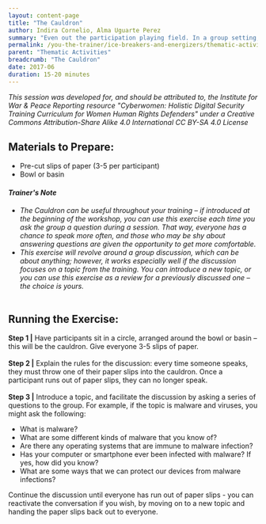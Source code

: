 ```yaml
---
layout: content-page
title: "The Cauldron"
author: Indira Cornelio, Alma Uguarte Perez
summary: "Even out the participation playing field. In a group setting, some people tend to speak more than others - this exercise raises awareness of that fact, while inviting participants who have not spoken as much as others to do so."
permalink: /you-the-trainer/ice-breakers-and-energizers/thematic-activities/the-cauldron/
parent: "Thematic Activities"
breadcrumb: "The Cauldron"
date: 2017-06
duration: 15-20 minutes
---
```

*This session was developed for, and should be attributed to, the Institute for War & Peace Reporting resource "Cyberwomen: Holistic Digital Security Training Curriculum for Women Human Rights Defenders" under a Creative Commons Attribution-Share Alike 4.0 International CC BY-SA 4.0 License*

## Materials to Prepare: 
- Pre-cut slips of paper (3-5 per participant)
- Bowl or basin

#### *Trainer's Note*
- *The Cauldron can be useful throughout your training – if introduced at the beginning of the workshop, you can use this exercise each time you ask the group a question during a session. That way, everyone has a chance to speak more often, and those who may be shy about answering questions are given the opportunity to get more comfortable.*
- *This exercise will revolve around a group discussion, which can be about anything; however, it works especially well if the discussion focuses on a topic from the training. You can introduce a new topic, or you can use this exercise as a review for a previously discussed one – the choice is yours.*
<br><br>

## Running the Exercise:
**Step 1 |** Have participants sit in a circle, arranged around the bowl or basin – this will be the cauldron. Give everyone 3-5 slips of paper.
<br><br>
**Step 2 |** Explain the rules for the discussion: every time someone speaks, they must throw one of their paper slips into the cauldron. Once a participant runs out of paper slips, they can no longer speak.
<br><br>
**Step 3 |** Introduce a topic, and facilitate the discussion by asking a series of questions to the group. For example, if the topic is malware and viruses, you might ask the following:
- What is malware?
- What are some different kinds of malware that you know of?
- Are there any operating systems that are immune to malware infection?
- Has your computer or smartphone ever been infected with malware? If yes, how did you know?
- What are some ways that we can protect our devices from malware infections?

Continue the discussion until everyone has run out of paper slips - you can reactivate the conversation if you wish, by moving on to a new topic and handing the paper slips back out to everyone.

